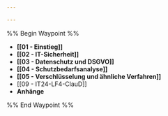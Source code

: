 ```yaml
---

---
```

%% Begin Waypoint %%
- **[[01 - Einstieg]]**
- **[[02 - IT-Sicherheit]]**
- **[[03 - Datenschutz und DSGVO]]**
- **[[04 - Schutzbedarfsanalyse]]**
- **[[05 - Verschlüsselung und ähnliche Verfahren]]**
- [[09 - IT24-LF4-ClauD]]
- **Anhänge**

%% End Waypoint %%